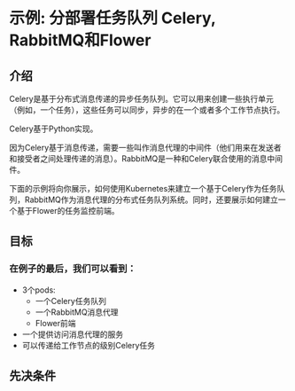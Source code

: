# 示例: 分部署任务队列 Celery, RabbitMQ和Flower
## 介绍
Celery是基于分布式消息传递的异步任务队列。它可以用来创建一些执行单元（例如，一个任务），这些任务可以同步，异步的在一个或者多个工作节点执行。

Celery基于Python实现。

因为Celery基于消息传递，需要一些叫作消息代理的中间件（他们用来在发送者和接受者之间处理传递的消息）。RabbitMQ是一种和Celery联合使用的消息中间件。

下面的示例将向你展示，如何使用Kubernetes来建立一个基于Celery作为任务队列，RabbitMQ作为消息代理的分布式任务队列系统。同时，还要展示如何建立一个基于Flower的任务监控前端。

## 目标
### 在例子的最后，我们可以看到：

* 3个pods:
    * 一个Celery任务队列
    * 一个RabbitMQ消息代理
    * Flower前端
* 一个提供访问消息代理的服务
* 可以传递给工作节点的级别Celery任务

## 先决条件




